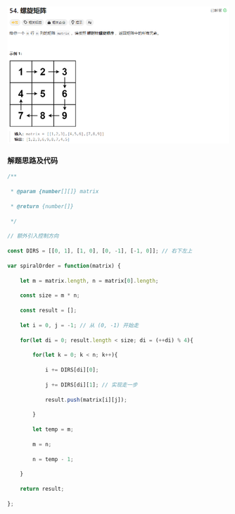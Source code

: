 
![Pasted image 20250101153628](https://raw.githubusercontent.com/SimonWuZY/MarkdownPics/main/imgs/Pasted%20image%2020250101153628.png)

### 解题思路及代码

```js
/**

 * @param {number[][]} matrix

 * @return {number[]}

 */

// 额外引入控制方向

const DIRS = [[0, 1], [1, 0], [0, -1], [-1, 0]]; // 右下左上

var spiralOrder = function(matrix) {

    let m = matrix.length, n = matrix[0].length;

    const size = m * n;

    const result = [];

    let i = 0, j = -1; // 从 (0, -1) 开始走

    for(let di = 0; result.length < size; di = (++di) % 4){

        for(let k = 0; k < n; k++){

            i += DIRS[di][0];

            j += DIRS[di][1]; // 实现走一步

            result.push(matrix[i][j]);

        }

        let temp = m;

        m = n;

        n = temp - 1;

    }

    return result;

};
```